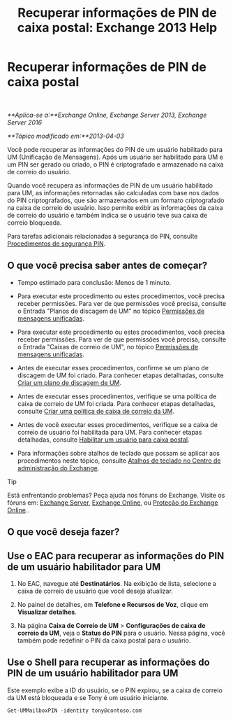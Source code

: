 ﻿---
title: 'Recuperar informações de PIN de caixa postal: Exchange 2013 Help'
TOCTitle: Recuperar informações de PIN de caixa postal
ms:assetid: 01517cca-99fe-46b2-b586-19e8d2707728
ms:mtpsurl: https://technet.microsoft.com/pt-br/library/Aa995900(v=EXCHG.150)
ms:contentKeyID: 54651925
ms.date: 05/22/2018
mtps_version: v=EXCHG.150
ms.translationtype: MT
---

# Recuperar informações de PIN de caixa postal

 

_**Aplica-se a:**Exchange Online, Exchange Server 2013, Exchange Server 2016_

_**Tópico modificado em:**2013-04-03_

Você pode recuperar as informações do PIN de um usuário habilitado para UM (Unificação de Mensagens). Após um usuário ser habilitado para UM e um PIN ser gerado ou criado, o PIN é criptografado e armazenado na caixa de correio do usuário.

Quando você recupera as informações de PIN de um usuário habilitado para UM, as informações retornadas são calculadas com base nos dados do PIN criptografados, que são armazenados em um formato criptografado na caixa de correio do usuário. Isso permite exibir as informações da caixa de correio do usuário e também indica se o usuário teve sua caixa de correio bloqueada.

Para tarefas adicionais relacionadas à segurança do PIN, consulte [Procedimentos de segurança PIN](pin-security-procedures-exchange-2013-help.md).

## O que você precisa saber antes de começar?

  - Tempo estimado para conclusão: Menos de 1 minuto.

  - Para executar este procedimento ou estes procedimentos, você precisa receber permissões. Para ver de que permissões você precisa, consulte o Entrada "Planos de discagem de UM" no tópico [Permissões de mensagens unificadas](unified-messaging-permissions-exchange-2013-help.md).

  - Para executar este procedimento ou estes procedimentos, você precisa receber permissões. Para ver de que permissões você precisa, consulte o Entrada "Caixas de correio de UM", no tópico [Permissões de mensagens unificadas](unified-messaging-permissions-exchange-2013-help.md).

  - Antes de executar esses procedimentos, confirme se um plano de discagem de UM foi criado. Para conhecer etapas detalhadas, consulte [Criar um plano de discagem de UM](create-a-um-dial-plan-exchange-2013-help.md).

  - Antes de executar esses procedimentos, verifique se uma política de caixa de correio de UM foi criada. Para conhecer etapas detalhadas, consulte [Criar uma política de caixa de correio da UM](create-a-um-mailbox-policy-exchange-2013-help.md).

  - Antes de você executar esses procedimentos, verifique se a caixa de correio de usuário foi habilitada para UM. Para conhecer etapas detalhadas, consulte [Habilitar um usuário para caixa postal](enable-a-user-for-voice-mail-exchange-2013-help.md).

  - Para informações sobre atalhos de teclado que possam se aplicar aos procedimentos neste tópico, consulte [Atalhos de teclado no Centro de administração do Exchange](keyboard-shortcuts-in-the-exchange-admin-center-exchange-online-protection-help.md).


> [!TIP]
> Está enfrentando problemas? Peça ajuda nos fóruns do Exchange. Visite os fóruns em: <A href="https://go.microsoft.com/fwlink/p/?linkid=60612">Exchange Server</A>, <A href="https://go.microsoft.com/fwlink/p/?linkid=267542">Exchange Online</A>, ou <A href="https://go.microsoft.com/fwlink/p/?linkid=285351">Proteção do Exchange Online</A>..



## O que você deseja fazer?

## Use o EAC para recuperar as informações do PIN de um usuário habilitador para UM

1.  No EAC, navegue até **Destinatários**. Na exibição de lista, selecione a caixa de correio de usuário que você deseja atualizar.

2.  No painel de detalhes, em **Telefone e Recursos de Voz**, clique em **Visualizar detalhes**.

3.  Na página **Caixa de Correio de UM** \> **Configurações de caixa de correio da UM**, veja o **Status do PIN** para o usuário. Nessa página, você também pode redefinir o PIN da caixa postal para o usuário.

## Use o Shell para recuperar as informações do PIN de um usuário habilitador para UM

Este exemplo exibe a ID do usuário, se o PIN expirou, se a caixa de correio da UM está bloqueada e se Tony é um usuário iniciante.

    Get-UMMailboxPIN -identity tony@contoso.com

